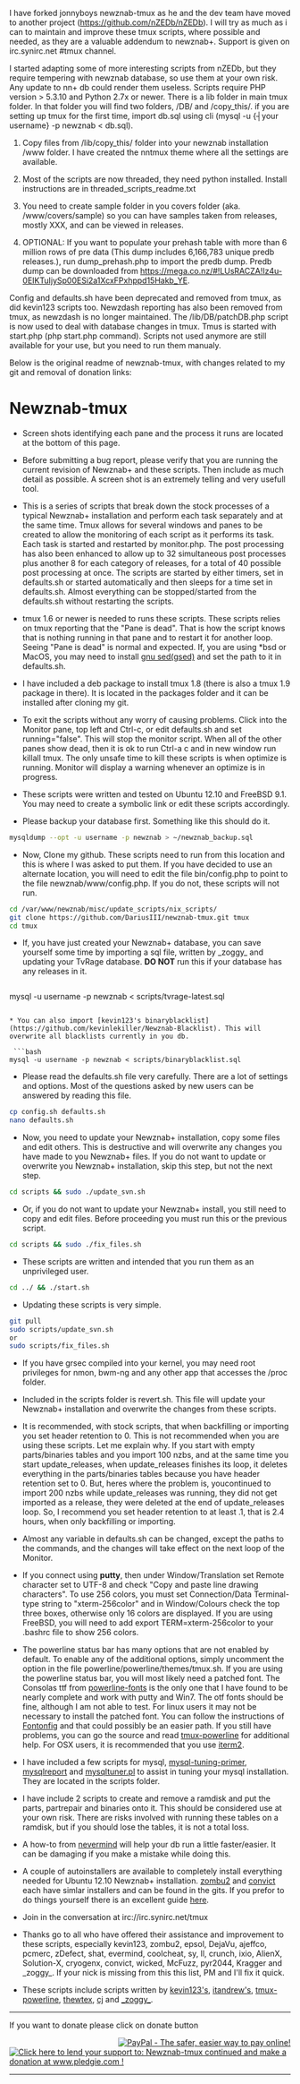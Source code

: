 I have forked jonnyboys newznab-tmux as he and the dev team have moved to another project (https://github.com/nZEDb/nZEDb). I will try as much as i can to maintain and improve these tmux scripts, where possible and needed, as they are a valuable addendum to newznab+.
Support is given on irc.synirc.net #tmux channel.

I started adapting some of more interesting scripts from nZEDb, but they require tempering with newznab database, so use them at your own risk. Any update to nn+ db could render them useless. Scripts require PHP version > 5.3.10 and Python 2.7x or newer.
There is a lib folder in main tmux folder. In that folder you will find two folders, /DB/ and /copy_this/. if you are setting up tmux for the first time, import db.sql using cli (mysql -u {┤your username} -p newznab < db.sql).

1. Copy files from /lib/copy_this/ folder into your newznab installation /www folder. I have created the nntmux theme where all the settings are available. 

2. Most of the scripts are now threaded, they need python installed. Install instructions are in threaded_scripts_readme.txt

3. You need to create sample folder in you covers folder (aka. /www/covers/sample) so you can have samples taken from releases, mostly XXX, and can be viewed in releases.

4. OPTIONAL: If you want to populate your prehash table with more than 6 million rows of pre data (This dump includes 6,166,783 unique predb releases.), run dump_prehash.php to import the predb dump. Predb dump can be downloaded from https://mega.co.nz/#!LUsRACZA!Iz4u-0EIKTuIjySp00ESi2a1XcxFPxhppd15Hakb_YE.

Config and defaults.sh have been deprecated and removed from tmux, as did kevin123 scripts too. Newzdash reporting has also been removed from tmux, as newzdash is no longer maintained.
The /lib/DB/patchDB.php script is now used to deal with database changes in tmux.
Tmus is started with start.php (php start.php command). Scripts not used anymore are still available for your use, but you need to run them manualy.



Below is the original readme of newznab-tmux, with changes related to my git and removal of donation links:

# Newznab-tmux

 * Screen shots identifying each pane and the process it runs are located at the bottom of this page.
 
 * Before submitting a bug report, please verify that you are running the current revision of Newznab+ and these scripts. Then include as much detail as possible. A screen shot is an extremely telling and very usefull tool.

 * This is a series of scripts that break down the stock processes of a typical Newznab+ installation and perform each task separately and at the same time. Tmux allows for several windows and panes to be created to allow the monitoring of each script as it performs its task. Each task is started and restarted by monitor.php. The post processing has also been enhanced to allow up to 32 simultaneous post processes plus another 8 for each category of releases, for a total of 40 possible post processing at once. The scripts are started by either timers, set in defaults.sh or started automatically and then sleeps for a time set in defaults.sh. Almost everything can be stopped/started from the defaults.sh without restarting the scripts.

 * tmux 1.6 or newer is needed to runs these scripts. These scripts relies on tmux reporting that the "Pane is dead". That is how the script knows that is nothing running in that pane and to restart it for another loop. Seeing "Pane is dead" is normal and expected. If, you are using \*bsd or MacOS, you may need to install [gnu sed(gsed)](http://www.gnu.org/software/software.html) and set the path to it in defaults.sh.

 * I have included a deb package to install tmux 1.8 (there is also a tmux 1.9 package in there). It is located in the packages folder and it can be installed after cloning my git.

 * To exit the scripts without any worry of causing problems. Click into the Monitor pane, top left and Ctrl-c, or edit defaults.sh and set running="false". This will stop the monitor script. When all of the other panes show dead, then it is ok to run Ctrl-a c and in new window run killall tmux. The only unsafe time to kill these scripts is when optimize is running. Monitor  will display a warning whenever an optimize is in progress.

 * These scripts were written and tested on Ubuntu 12.10 and FreeBSD 9.1. You may need to create a symbolic link or edit these scripts accordingly.

 * Please backup your database first. Something like this should do it.
 
  ```bash
  mysqldump --opt -u username -p newznab > ~/newznab_backup.sql
  ```

 * Now, Clone my github. These scripts need to run from this location and this is where I was asked to put them. If you have decided to use an alternate location, you will need to edit the file bin/config.php to point to the file newznab/www/config.php. If you do not, these scripts will not run.

  ```bash
  cd /var/www/newznab/misc/update_scripts/nix_scripts/
  git clone https://github.com/DariusIII/newznab-tmux.git tmux
  cd tmux
  ```  

 * If, you have just created your Newznab+ database, you can save yourself some time by importing a sql file, written by \_zoggy\_ and updating your TvRage database. **DO NOT** run this if your database has any releases in it.
 
   ```bash
  mysql -u username -p newznab < scripts/tvrage-latest.sql
  ```

 * You can also import [kevin123's binaryblacklist](https://github.com/kevinlekiller/Newznab-Blacklist). This will overwrite all blacklists currently in you db.

   ```bash
  mysql -u username -p newznab < scripts/binaryblacklist.sql
  ```
  
 * Please read the defaults.sh file very carefully. There are a lot of settings and options. Most of the questions asked by new users can be answered by reading this file.

  ```bash
  cp config.sh defaults.sh
  nano defaults.sh
  ```

 * Now, you need to update your Newznab+ installation, copy some files and edit others. This is destructive and will overwrite any changes you have made to you Newznab+ files. If you do not want to update or overwrite you Newznab+ installation, skip this step, but not the next step.

  ```bash
  cd scripts && sudo ./update_svn.sh
  ```

 * Or, if you do not want to update your Newznab+ install, you still need to copy and edit files. Before proceeding you must run this or the previous script.
 
  ```bash
  cd scripts && sudo ./fix_files.sh
  ```

 * These scripts are written and intended that you run them as an unprivileged user.

  ```bash
  cd ../ && ./start.sh
  ```

 * Updating these scripts is very simple.

  ```bash
  git pull
  sudo scripts/update_svn.sh
  or
  sudo scripts/fix_files.sh
  ```

 * If you have grsec compiled into your kernel, you may need root privileges for nmon, bwm-ng and any other app that accesses the /proc folder.

 * Included in the scripts folder is revert.sh. This file will update your Newznab+ installation and overwrite the changes from these scripts.
 
 * It is recommended, with stock scripts, that when backfilling or importing you set header retention to 0. This is not recommended when you are using these scripts. Let me explain why. If you start with empty parts/binaries tables and you import 100 nzbs, and at the same time you start update_releases, when update_releases finishes its loop, it deletes everything in the parts/binaries tables because you have header retention set to 0. But, heres where the problem is, youcontinued to import 200 nzbs while update_releases was running, they did not get imported as a release, they were deleted at the end of update_releases loop. So, I recommend you set header retention to at least .1, that is 2.4 hours, when only backfilling or importing.

 * Almost any variable in defaults.sh can be changed, except the paths to the commands, and the changes will take effect on the next loop of the Monitor.

 * If you connect using **putty**, then under Window/Translation set Remote character set to UTF-8 and check "Copy and paste line drawing characters". To use 256 colors, you must set Connection/Data Terminal-type string to "xterm-256color" and in Window/Colours check the top three boxes, otherwise only 16 colors are displayed. If you are using FreeBSD, you will need to add export TERM=xterm-256color to your .bashrc file to show 256 colors.
 
 * The powerline status bar has many options that are not enabled by default. To enable any of the additional options, simply uncomment the option in the file powerline/powerline/themes/tmux.sh. If you are using the powerline status bar, you will most likely need a patched font. The Consolas ttf from [powerline-fonts](https://github.com/jonnyboy/powerline-fonts) is the only one that I have found to be nearly complete and work with putty and Win7. The otf fonts should be fine, although I am not able to test. For linux users it may not be necessary to install the patched font. You can follow the instructions of [Fontonfig](https://powerline.readthedocs.org/en/latest/installation/linux.html#font-installation) and that could possibly be an easier path. If you still have problems, you can go the source and read [tmux-powerline](https://github.com/erikw/tmux-powerline) for additional help. For OSX users, it is recommended that you use [iterm2](http://www.iterm2.com/#/section/home).

 * I have included a few scripts for mysql, [mysql-tuning-primer](https://launchpad.net/mysql-tuning-primer), [mysqlreport](http://hackmysql.com/mysqlreport) and [mysqltuner.pl](https://github.com/sunfoxcz/MySQLTuner-perl/blob/master/mysqltuner.pl) to assist in tuning your mysql installation. They are located in the scripts folder.

 * I have include 2 scripts to create and remove a ramdisk and put the parts, partrepair and binaries onto it. This should be considered use at your own risk. There are risks involved with running these tables on a ramdisk, but if you should lose the tables, it is not a total loss.

 * A how-to from [nevermind](http://pastebin.com/ibpi71iE) will help your db run a little faster/easier. It can be damaging if you make a mistake while doing this.

 * A couple of autoinstallers are available to completely install everything needed for Ubuntu 12.10 Newznab+ installation. [zombu2](https://github.com/zombu2/nninstall) and [convict](https://github.com/rcconvict/nninstaller) each have simlar installers and can be found in the gits. If you prefor to do things yourself there is an excellent guide [here](http://oizopower.tweakblogs.net/blog/8524/newznab%2B-installatie-%28ubuntu-nginx-percona%29.html).
  
 * Join in the conversation at irc://irc.synirc.net/tmux



 * Thanks go to all who have offered their assistance and improvement to these scripts, especially kevin123, zombu2, epsol, DejaVu, ajeffco, pcmerc, zDefect, shat, evermind, coolcheat, sy, ll, crunch, ixio, AlienX, Solution-X, cryogenx, convict, wicked, McFuzz, pyr2044, Kragger and \_zoggy\_. If your nick is missing from this this list, PM and I'll fix it quick.
 
 * These scripts include scripts written by [kevin123's](https://github.com/kevinlekiller), [itandrew's](https://github.com/itandrew/Newznab-InnoDB-Dropin), [tmux-powerline](https://github.com/erikw/tmux-powerline), [thewtex](https://github.com/thewtex/tmux-mem-cpu-load), [cj](https://github.com/NNScripts/nn-custom-scripts) and [\_zoggy\_](http://zoggy.net/tvrage-latest.sql).

<hr>
If you want to donate please click on donate button

<a style="float:right;" href="https://www.paypal.com/cgi-bin/webscr?cmd=_s-xclick&hosted_button_id=7MQLC6ZLSQMKE"><img src="https://www.paypal.com/en_US/i/btn/btn_donateCC_LG.gif" alt="PayPal - The safer, easier way to pay online!" /></a>
<a href='http://www.pledgie.com/campaigns/21167'><img alt='Click here to lend your support to: Newznab-tmux continued and make a donation at www.pledgie.com !' src='http://www.pledgie.com/campaigns/21167.png?skin_name=chrome' border='0' /></a>





<hr>



